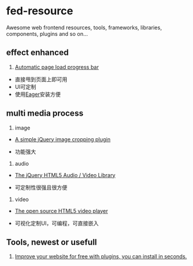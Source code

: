 # fed-resource
Awesome web frontend resources, tools, frameworks, libraries, components,  plugins and so on...

## effect enhanced
1. [Automatic page load progress bar][ee-pace]
  * 直接甩到页面上即可用
  * UI可定制
  * 使用[Eager][tool-eager]安装方便

## multi media process
1. image
  * [A simple jQuery image cropping plugin][mm-cropper]
   + 功能强大
1. audio
  * [The jQuery HTML5 Audio / Video Library][mm-jplayer]
   + 可定制性很强且很方便
1. video
  * [The open source HTML5 video player][mm-videojs]
   + 可视化定制UI，可编程，可直接嵌入

## Tools, newest or usefull
1. [Improve your website for free with plugins, you can install in seconds.][tool-eager]





[tool-eager]: https://eager.io/

[ee-pace]: http://github.hubspot.com/pace/docs/welcome/

[mm-cropper]: https://github.com/fengyuanchen/cropper
[mm-jplayer]: http://jplayer.org/
[mm-videojs]: http://www.videojs.com/
